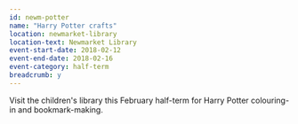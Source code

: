 ```yaml
---
id: newm-potter
name: "Harry Potter crafts"
location: newmarket-library
location-text: Newmarket Library
event-start-date: 2018-02-12
event-end-date: 2018-02-16
event-category: half-term
breadcrumb: y
---
```


Visit the children's library this February half-term for Harry Potter colouring-in and bookmark-making.
